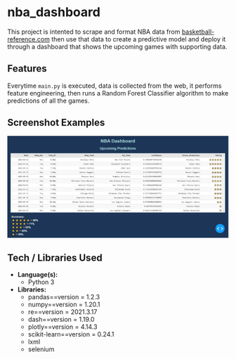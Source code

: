 # nba_dashboard

This project is intented to scrape and format NBA data from [basketball-reference.com](https://www.basketball-reference.com/leagues/NBA_2021_games-january.html) then use that data to create a predictive model and deploy it through a dashboard that shows the upcoming games with supporting data.

## Features
Everytime ```main.py``` is executed, data is collected from the web, it performs feature engineering, then runs a Random Forest Classifier algorithm to make predictions of all the games.

## Screenshot Examples
![Dashboard Screenshot](Example/Dashboard.JPG)

## Tech / Libraries Used
* **Language(s):**
    * Python 3
* **Libraries:**
    * pandas==version = 1.2.3
    * numpy==version = 1.20.1
    * re==version = 2021.3.17
    * dash==version = 1.19.0
    * plotly==version = 4.14.3
    * scikit-learn==version = 0.24.1
    * lxml
    * selenium

